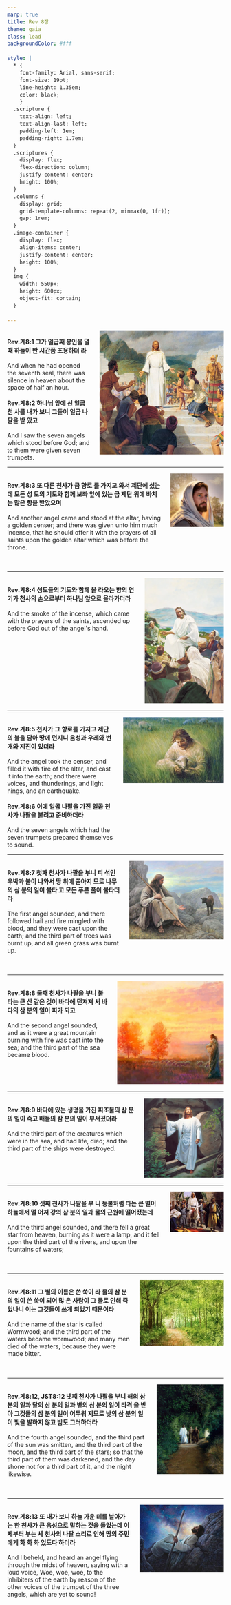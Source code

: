```yaml
---
marp: true
title: Rev 8장
theme: gaia
class: lead
backgroundColor: #fff

style: |
  * {
    font-family: Arial, sans-serif;
    font-size: 19pt;
    line-height: 1.35em;
    color: black;
    }
  .scripture {
    text-align: left;
    text-align-last: left;
    padding-left: 1em;
    padding-right: 1.7em;
  }
  .scriptures {
    display: flex;
    flex-direction: column;
    justify-content: center;
    height: 100%;
  }
  .columns {
    display: grid;
    grid-template-columns: repeat(2, minmax(0, 1fr));
    gap: 1rem;
  }
  .image-container {
    display: flex;
    align-items: center;
    justify-content: center;
    height: 100%;
  }
  img {
    width: 550px;
    height: 600px;
    object-fit: contain;
  }

---
```


<div class="columns">
  <div class="scriptures">
    <br>
    <div class="scripture">
      <b>Rev.계8:1 그가 일곱째 봉인을 열 때 하늘이 반 시간쯤 조용하더 라 
      </b>
    </div>
    <br>
    <div class="scripture">And when he had opened the seventh seal, there was silence in heaven about the space of half an hour. 
    </div>
    <br>
    <div class="scripture">
      <b>Rev.계8:2 하나님 앞에 선 일곱 천 사를 내가 보니 그들이 일곱 나팔을 받 았고 
      </b>
    </div>
    <br>
    <div class="scripture">And I saw the seven angels which stood before God; and to them were given seven trumpets. 
    </div>         
  </div>
  <div class="image-container">
    <img src='../../pictures/picture_94.jpg'>
  </div>
</div>

---

<div class="columns">
  <div class="scriptures">
    <br>
    <div class="scripture">
      <b>Rev.계8:3 또 다른 천사가 금 향로 를 가지고 와서 제단에 섰는데 모든 성 도의 기도와 함께 보좌 앞에 있는 금 제단 위에 바치는 많은 향을 받았으며 
      </b>
    </div>
    <br>
    <div class="scripture">And another angel came and stood at the altar, having a golden censer; and there was given unto him much incense, that he should offer it with the prayers of all saints upon the golden altar which was before the throne. 
    </div>
    <br>
    <div class="scripture">
      <b>
      </b>
    </div>
    <br>
    <div class="scripture">
    </div>         
  </div>
  <div class="image-container">
    <img src='../../pictures/picture_134.jpg'>
  </div>
</div>

---

<div class="columns">
  <div class="scriptures">
    <br>
    <div class="scripture">
      <b>Rev.계8:4 성도들의 기도와 함께 올 라오는 향의 연기가 천사의 손으로부터 하나님 앞으로 올라가더라 
      </b>
    </div>
    <br>
    <div class="scripture">And the smoke of the incense, which came with the prayers of the saints, ascended up before God out of the angel's hand. 
    </div>
    <br>
    <div class="scripture">
      <b>
      </b>
    </div>
    <br>
    <div class="scripture">
    </div>         
  </div>
  <div class="image-container">
    <img src='../../pictures/picture_171.jpg'>
  </div>
</div>

---

<div class="columns">
  <div class="scriptures">
    <br>
    <div class="scripture">
      <b>Rev.계8:5 천사가 그 향로를 가지고 제단의 불을 담아 땅에 던지니 음성과 우레와 번개와 지진이 있더라 
      </b>
    </div>
    <br>
    <div class="scripture">And the angel took the censer, and filled it with fire of the altar, and cast it into the earth; and there were voices, and thunderings, and light nings, and an earthquake. 
    </div>
    <br>
    <div class="scripture">
      <b>Rev.계8:6 이에 일곱 나팔을 가진 일곱 천사가 나팔을 불려고 준비하더라 
      </b>
    </div>
    <br>
    <div class="scripture">And the seven angels which had the seven trumpets prepared themselves to sound. 
    </div>         
  </div>
  <div class="image-container">
    <img src='../../pictures/picture_65.jpg'>
  </div>
</div>

---

<div class="columns">
  <div class="scriptures">
    <br>
    <div class="scripture">
      <b>Rev.계8:7 첫째 천사가 나팔을 부니 피 섞인 우박과 불이 나와서 땅 위에 쏟아지 므로 나무의 삼 분의 일이 불타 고 모든 푸른 풀이 불타더라 
      </b>
    </div>
    <br>
    <div class="scripture">The first angel sounded, and there followed hail and fire mingled with blood, and they were cast upon the earth; and the third part of trees was burnt up, and all green grass was burnt up. 
    </div>
    <br>
    <div class="scripture">
      <b>
      </b>
    </div>
    <br>
    <div class="scripture">
    </div>         
  </div>
  <div class="image-container">
    <img src='../../pictures/picture_79.jpg'>
  </div>
</div>

---

<div class="columns">
  <div class="scriptures">
    <br>
    <div class="scripture">
      <b>Rev.계8:8 둘째 천사가 나팔을 부니 불타는 큰 산 같은 것이 바다에 던져져 서 바다의 삼 분의 일이 피가 되고 
      </b>
    </div>
    <br>
    <div class="scripture">And the second angel sounded, and as it were a great mountain burning with fire was cast into the sea; and the third part of the sea became blood. 
    </div>
    <br>
    <div class="scripture">
      <b>
      </b>
    </div>
    <br>
    <div class="scripture">
    </div>         
  </div>
  <div class="image-container">
    <img src='../../pictures/picture_7.jpg'>
  </div>
</div>

---

<div class="columns">
  <div class="scriptures">
    <br>
    <div class="scripture">
      <b>Rev.계8:9 바다에 있는 생명을 가진 피조물의 삼 분의 일이 죽고 배들의 삼 분의 일이 부서졌더라 
      </b>
    </div>
    <br>
    <div class="scripture">And the third part of the creatures which were in the sea, and had life, died; and the third part of the ships were destroyed. 
    </div>
    <br>
    <div class="scripture">
      <b>
      </b>
    </div>
    <br>
    <div class="scripture">
    </div>         
  </div>
  <div class="image-container">
    <img src='../../pictures/picture_145.jpg'>
  </div>
</div>

---

<div class="columns">
  <div class="scriptures">
    <br>
    <div class="scripture">
      <b>Rev.계8:10 셋째 천사가 나팔을 부 니 등불처럼 타는 큰 별이 하늘에서 떨 어져 강의 삼 분의 일과 물의 근원에 떨어졌는데 
      </b>
    </div>
    <br>
    <div class="scripture">And the third angel sounded, and there fell a great star from heaven, burning as it were a lamp, and it fell upon the third part of the rivers, and upon the fountains of waters; 
    </div>
    <br>
    <div class="scripture">
      <b>
      </b>
    </div>
    <br>
    <div class="scripture">
    </div>         
  </div>
  <div class="image-container">
    <img src='../../pictures/picture_146.jpg'>
  </div>
</div>

---

<div class="columns">
  <div class="scriptures">
    <br>
    <div class="scripture">
      <b>Rev.계8:11 그 별의 이름은 쓴 쑥이 라 물의 삼 분의 일이 쓴 쑥이 되어 많 은 사람이 그 물로 인해 죽었나니 이는 그것들이 쓰게 되었기 때문이라 
      </b>
    </div>
    <br>
    <div class="scripture">And the name of the star is called Wormwood; and the third part of the waters became wormwood; and many men died of the waters, because they were made bitter. 
    </div>
    <br>
    <div class="scripture">
      <b>
      </b>
    </div>
    <br>
    <div class="scripture">
    </div>         
  </div>
  <div class="image-container">
    <img src='../../pictures/picture_88.jpg'>
  </div>
</div>

---

<div class="columns">
  <div class="scriptures">
    <br>
    <div class="scripture">
      <b>Rev.계8:12, JST8:12 넷째 천사가 나팔을 부니 해의 삼 분의 일과 달의 삼 분의 일과 별의 삼 분의 일이 타격 을 받아 그것들의 삼 분의 일이 어두워 지므로 낮의 삼 분의 일이 빛을 발하지 않고 밤도 그러하더라 
      </b>
    </div>
    <br>
    <div class="scripture">And the fourth angel sounded, and the third part of the sun was smitten, and the third part of the moon, and the third part of the stars; so that the third part of them was darkened, and the day shone not for a third part of it, and the night likewise. 
    </div>
    <br>
    <div class="scripture">
      <b>
      </b>
    </div>
    <br>
    <div class="scripture">
    </div>         
  </div>
  <div class="image-container">
    <img src='../../pictures/picture_152.jpg'>
  </div>
</div>

---

<div class="columns">
  <div class="scriptures">
    <br>
    <div class="scripture">
      <b>Rev.계8:13 또 내가 보니 하늘 가운 데를 날아가는 한 천사가 큰 음성으로 말하는 것을 들었는데 이제부터 부는 세 천사의 나팔 소리로 인해 땅의 주민 에게 화 화 화 있도다 하더라 
      </b>
    </div>
    <br>
    <div class="scripture">And I beheld, and heard an angel flying through the midst of heaven, saying with a loud voice, Woe, woe, woe, to the inhibiters of the earth by reason of the other voices of the trumpet of the three angels, which are yet to sound!
    </div>
    <br>
    <div class="scripture">
      <b>
      </b>
    </div>
    <br>
    <div class="scripture">
    </div>         
  </div>
  <div class="image-container">
    <img src='../../pictures/picture_73.jpg'>
  </div>
</div>

